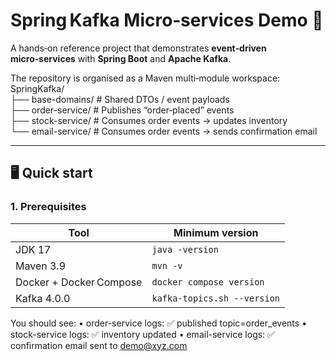 # Spring Kafka Micro‑services Demo 🚀

A hands‑on reference project that demonstrates **event‑driven micro‑services** with **Spring Boot** and **Apache Kafka**.

The repository is organised as a Maven multi‑module workspace:<br>
SpringKafka/<br>
├── base-domains/     # Shared DTOs / event payloads<br>
├── order-service/    # Publishes “order‑placed” events<br>
├── stock-service/    # Consumes order events → updates inventory<br>
└── email-service/    # Consumes order events → sends confirmation email<br>

---

## 🖥️ Quick start

### 1. Prerequisites
| Tool | Minimum version |
|------|-----------------|
| JDK 17 | `java -version` |
| Maven 3.9 | `mvn -v` |
| Docker + Docker Compose | `docker compose version` |
| Kafka 4.0.0 | `kafka-topics.sh --version` |

You should see:
	•	order-service logs: ✅ published topic=order_events
	•	stock-service logs: ✅ inventory updated
	•	email-service logs: ✅ confirmation email sent to demo@xyz.com
